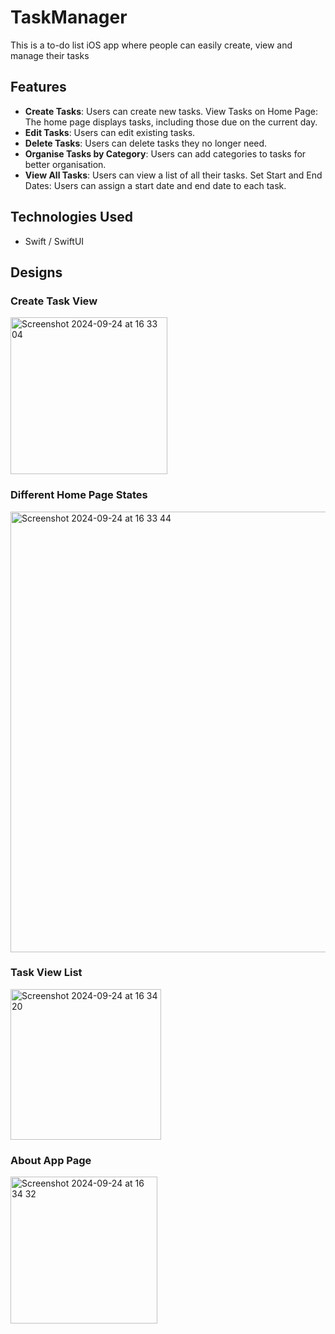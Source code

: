 # TaskManager

This is a to-do list iOS app where people can easily create, view and manage their tasks

## Features
- **Create Tasks**: Users can create new tasks.
View Tasks on Home Page: The home page displays tasks, including those due on the current day.
- **Edit Tasks**: Users can edit existing tasks.
- **Delete Tasks**: Users can delete tasks they no longer need.
- **Organise Tasks by Category**: Users can add categories to tasks for better organisation.
- **View All Tasks**: Users can view a list of all their tasks.
Set Start and End Dates: Users can assign a start date and end date to each task.


## Technologies Used

- Swift / SwiftUI


## Designs
### Create Task View
<img width="251" alt="Screenshot 2024-09-24 at 16 33 04" src="https://github.com/user-attachments/assets/13f1a246-81b8-41a7-9912-5e35b8e3eddb">

### Different Home Page States
<img width="705" alt="Screenshot 2024-09-24 at 16 33 44" src="https://github.com/user-attachments/assets/5f5957cb-53b8-43fe-8d30-539a453eeb2d">

### Task View List
<img width="241" alt="Screenshot 2024-09-24 at 16 34 20" src="https://github.com/user-attachments/assets/149c7667-90d1-4dc3-a2d9-af9b6658c8ec">

### About App Page
<img width="235" alt="Screenshot 2024-09-24 at 16 34 32" src="https://github.com/user-attachments/assets/84dafdc1-a9a2-44ab-a9f4-db2a0f878476">

